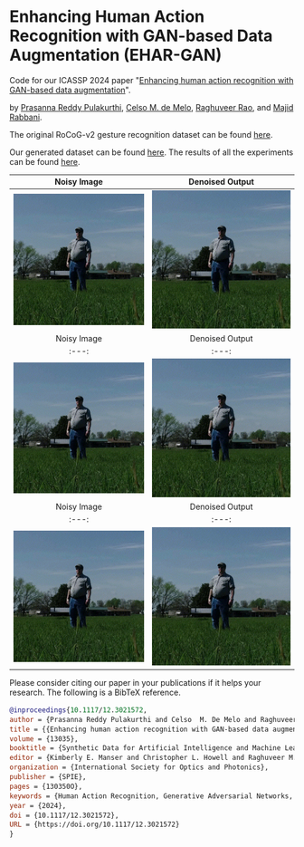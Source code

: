 # Enhancing Human Action Recognition with GAN-based Data Augmentation (EHAR-GAN)
Code for our ICASSP 2024 paper "[Enhancing human action recognition with GAN-based data augmentation](https://doi.org/10.1117/12.3021572)".

by [Prasanna Reddy Pulakurthi](https://prasannapulakurthi.com/), [Celso M. de Melo](https://celsodemelo.net/), [Raghuveer Rao](https://ieeexplore.ieee.org/author/37281258600), and [Majid Rabbani](https://www.rit.edu/directory/mxreee-majid-rabbani).

The original RoCoG-v2 gesture recognition dataset can be found [here](https://www.cis.jhu.edu/~rocog/data/).

Our generated dataset can be found [here](https://drive.google.com/file/d/13fvpNH3OOX5sQ-le9U5Mbu44-qyJNrpp/view?usp=sharing). The results of all the experiments can be found [here](https://drive.google.com/file/d/1rYqhvnCbbiCiJiJn48OmtBBDc0etQZ4y/view?usp=sharing).

| Noisy Image | Denoised Output | 
| :---: | :---: | 
|<img src="assets/real2real_ground/S01_10m_ground_label1_start1803.gif"/> | <img src="assets/real2real_ground/S01_10m_ground_label1_start1803.gif"/> |
| Noisy Image | Denoised Output | 
| :---: | :---: | 
|<img src="assets/real2real_ground/S01_10m_ground_label1_start1803.gif"/> | <img src="assets/real2real_ground/S01_10m_ground_label1_start1803.gif"/> |
| Noisy Image | Denoised Output | 
| :---: | :---: | 
|<img src="assets/real2real_ground/S01_10m_ground_label1_start1803.gif"/> | <img src="assets/real2real_ground/S01_10m_ground_label1_start1803.gif"/> |

Please consider citing our paper in your publications if it helps your research. The following is a BibTeX reference.
```bibtex
@inproceedings{10.1117/12.3021572,
author = {Prasanna Reddy Pulakurthi and Celso  M. De Melo and Raghuveer Rao and Majid Rabbani},
title = {{Enhancing human action recognition with GAN-based data augmentation}},
volume = {13035},
booktitle = {Synthetic Data for Artificial Intelligence and Machine Learning: Tools, Techniques, and Applications II},
editor = {Kimberly E. Manser and Christopher L. Howell and Raghuveer M. Rao and Celso De Melo},
organization = {International Society for Optics and Photonics},
publisher = {SPIE},
pages = {130350O},
keywords = {Human Action Recognition, Generative Adversarial Networks, Deep Neural Networks, Synthetic Data, Data Augmentation},
year = {2024},
doi = {10.1117/12.3021572},
URL = {https://doi.org/10.1117/12.3021572}
}
```
